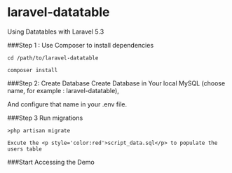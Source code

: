 # laravel-datatable
Using Datatables with Laravel 5.3


###Step 1 : Use Composer to install dependencies

    cd /path/to/laravel-datatable

    composer install
    
###Step 2: Create Database
   Create Database in Your local MySQL (choose name, for example : laravel-datatable), 
   
   And configure that name in your .env file.
   
###Step 3 Run migrations

    >php artisan migrate
    
    Excute the <p style='color:red'>script_data.sql</p> to populate the users table

###Start Accessing the Demo
